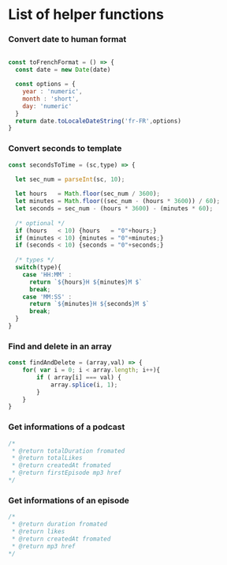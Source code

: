 # List of helper functions


### Convert date to human format

```js

const toFrenchFormat = () => {
  const date = new Date(date)

  const options = {
    year : 'numeric',
    month : 'short',
    day: 'numeric'
  }
  return date.toLocaleDateString('fr-FR',options)
}
```

### Convert seconds to template

```js
const secondsToTime = (sc,type) => {

  let sec_num = parseInt(sc, 10); 
  
  let hours   = Math.floor(sec_num / 3600);
  let minutes = Math.floor((sec_num - (hours * 3600)) / 60);
  let seconds = sec_num - (hours * 3600) - (minutes * 60);
  
  /* optional */
  if (hours   < 10) {hours   = "0"+hours;}
  if (minutes < 10) {minutes = "0"+minutes;}
  if (seconds < 10) {seconds = "0"+seconds;}
  
  /* types */
  switch(type){
    case 'HH:MM' :
      return `${hours}H ${minutes}M $`
      break;
    case 'MM:SS' :
      return `${minutes}H ${seconds}M $`
      break;
  }
}
```
### Find and delete in an array

```js 
const findAndDelete = (array,val) => {
	for( var i = 0; i < array.length; i++){ 
		if ( array[i] === val) {
			array.splice(i, 1); 
		}
	}
}
```


### Get informations of a podcast 

```js 
/*
 * @return totalDuration fromated
 * @return totalLikes 
 * @return createdAt fromated
 * @return firstEpisode mp3 href
*/
```

### Get informations of an episode

```js 
/*
 * @return duration fromated
 * @return likes 
 * @return createdAt fromated
 * @return mp3 href
*/
```